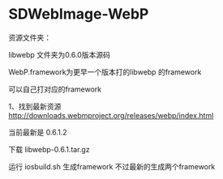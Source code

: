 # SDWebImage-WebP

资源文件夹：



libwebp 文件夹为0.6.0版本源码

WebP.framework为更早一个版本打的libwebp 的framework 

可以自己打对应的framework

1、找到最新资源 http://downloads.webmproject.org/releases/webp/index.html

当前最新是 0.6.1.2

下载 libwebp-0.6.1.tar.gz   

运行 iosbuild.sh  生成framework 不过最新的生成两个framework 